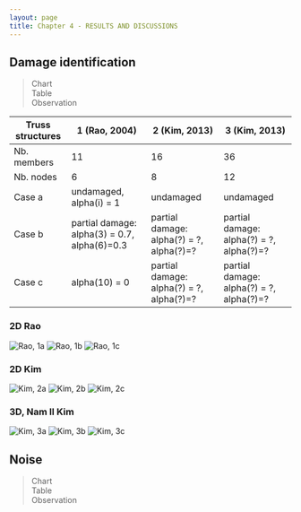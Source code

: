 ```yaml
---
layout: page
title: Chapter 4 - RESULTS AND DISCUSSIONS 
---
```



## Damage identification

> Chart  
> Table  
> Observation  

| Truss structures | 1 (Rao, 2004)  | 2 (Kim, 2013)  |  3 (Kim, 2013)  |
| --------- | -------------- | -------------- | --------------- |
| Nb. members  | 11  | 16  | 36 |
| Nb. nodes  | 6  | 8 |  12 |
| Case a | undamaged, alpha(i) = 1 | undamaged | undamaged |
| Case b | partial damage: alpha(3) = 0.7, alpha(6)=0.3 | partial damage: alpha(?) = ?, alpha(?)=? | partial damage: alpha(?) = ?, alpha(?)=?  | 
| Case c | alpha(10) = 0 | partial damage: alpha(?) = ?, alpha(?)=?  | partial damage: alpha(?) = ?, alpha(?)=?  |

### 2D Rao

![Rao, 1a](http://vireax.github.io/vibration/fig201403/prediction1a.png)
![Rao, 1b](http://vireax.github.io/vibration/fig201403/prediction1b.png)
![Rao, 1c](http://vireax.github.io/vibration/fig201403/prediction1c.png)

### 2D Kim
![Kim, 2a](http://vireax.github.io/vibration/fig201403/prediction2a.png)
![Kim, 2b](http://vireax.github.io/vibration/fig201403/prediction2b.png)
![Kim, 2c](http://vireax.github.io/vibration/fig201403/prediction2c.png)

### 3D, Nam Il Kim

![Kim, 3a](http://vireax.github.io/vibration/fig201403/prediction3a.png)
![Kim, 3b](http://vireax.github.io/vibration/fig201403/prediction3b.png)
![Kim, 3c](http://vireax.github.io/vibration/fig201403/prediction3c.png)

## Noise

> Chart  
> Table  
> Observation  
